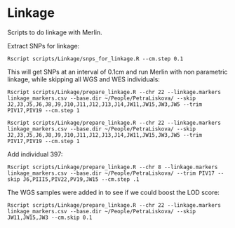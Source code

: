 # Linkage

Scripts to do linkage with Merlin.

Extract SNPs for linkage:
```
Rscript scripts/Linkage/snps_for_linkage.R --cm.step 0.1
```

This will get SNPs at an interval of 0.1cm and run Merlin with non parametric linkage, while skipping all WGS and WES individuals:
```
Rscript scripts/Linkage/prepare_linkage.R --chr 22 --linkage.markers linkage_markers.csv --base.dir ~/People/PetraLiskova/ --skip J2,J3,J5,J6,J8,J9,J10,J11,J12,J13,J14,JW11,JW15,JW3,JW5 --trim PIV17,PIV19 --cm.step 1
```
```
Rscript scripts/Linkage/prepare_linkage.R --chr 22 --linkage.markers linkage_markers.csv --base.dir ~/People/PetraLiskova/ --skip J2,J3,J5,J6,J8,J9,J10,J11,J12,J13,J14,JW11,JW15,JW3,JW5 --trim PIV17,PIV19 --cm.step 1
```
Add individual 397:
```
Rscript scripts/Linkage/prepare_linkage.R --chr 8 --linkage.markers linkage_markers.csv --base.dir ~/People/PetraLiskova/ --trim PIV17 --skip J6,PIII5,PIV22,PV19,JW15 --cm.step .1
```

The WGS samples were added in to see if we could boost the LOD score:
```
Rscript scripts/Linkage/prepare_linkage.R --chr 22 --linkage.markers linkage_markers.csv --base.dir ~/People/PetraLiskova/ --skip JW11,JW15,JW3 --cm.skip 0.1
```




